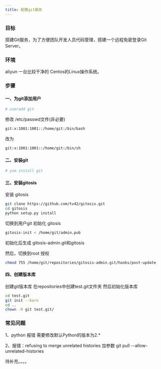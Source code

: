 ```yaml
---
title: 配置git服务
---
```


### 目标
搭建Git服务，为了方便团队开发人员代码管理，搭建一个远程免密登录Git Server。

### 环境
aliyun 一台比较干净的 Centos的Linux操作系统。

### 步骤
####  一、为git添加用户

``` bash
# useradd git
```

修改 /etc/passwd文件(非必要)
``` bash
git:x:1001:1001::/home/git:/bin/bash
```

改为
``` bash
git:x:1001:1001::/home/git:/bin/sh
```
####  二、安装git
``` bash
# yum install git
```
####  三、安装gitosis
安装 gitosis
``` bash
git clone https://github.com/tv42/gitosis.git
cd gitosis
python setup.py install
```
切换到用户git
初始化 gitosis
``` bash
gitosis-init < /home/git/admin.pub
```
初始化后生成 gitosis-admin.git和gitosis

然后，切换到root 授权
``` bash
chmod 755 /home/git/repositories/gitosis-admin.git/hooks/post-update
```

####  四、创建版本库
创建git版本库
在repositories中创建test.git文件夹
然后初始化版本库 
``` bash
cd test.git
git init --bare
cd ..
chown -R git test.git/
```

### 常见问题

1、python 报错 需要修改默认Python的版本为2.*

2、报错：refusing to merge unrelated histories
加参数 git pull --allow-unrelated-histories

待补充。。。。